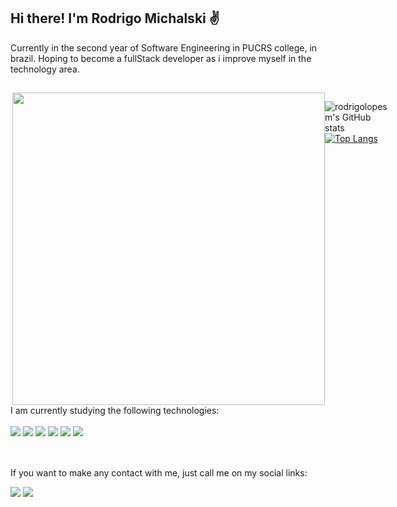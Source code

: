 ## Hi there! I'm Rodrigo Michalski ✌️

Currently in the second year of Software Engineering in PUCRS college, in brazil. Hoping to become a fullStack developer as i improve myself in the technology area.

##

<div style= "display: flex"><br>
<img align="right" height="500em" src="https://raw.githubusercontent.com/gist/rodrigolopesm/1824df8dd2a81826c2aab5a8b9c09178/raw/86a6e36ad24906c2787e43eab94f2250f1fddea3/finalimg.svg">
  <p><p\>
  
![rodrigolopesm's GitHub stats](https://github-readme-stats.vercel.app/api?username=rodrigolopesm&show_icons=true&theme=dracula)
[![Top Langs](https://github-readme-stats.vercel.app/api/top-langs/?username=rodrigolopesm)](https://github.com/rodrigolopesm/github-readme-stats)

</div>
    I am currently studying the following technologies:
  <div style="display: inline_block"><br>
  
  <img src="https://img.shields.io/badge/TypeScript-007ACC?style=for-the-badge&logo=typescript&logoColor=white">
  <img src="https://img.shields.io/badge/Java-ED8B00?style=for-the-badge&logo=openjdk&logoColor=white">
  <img src="https://img.shields.io/badge/JavaScript-323330?style=for-the-badge&logo=javascript&logoColor=F7DF1E">
  <img src="https://img.shields.io/badge/HTML5-E34F26?style=for-the-badge&logo=html5&logoColor=white">
  <img src="https://img.shields.io/badge/CSS3-1572B6?style=for-the-badge&logo=css3&logoColor=white">
  <img src="https://img.shields.io/badge/React-20232A?style=for-the-badge&logo=react&logoColor=61DAFB">
</div>
  
</div><br>
   
  ##
  
 If you want to make any contact with me, just call me on my social links:
    
 <a href = "mailto:rodrigolopesmichalski@gmail.com"><img src="https://img.shields.io/badge/-Gmail-%23333?style=for-the-badge&logo=gmail&logoColor=white" target="_blank"></a>
  <a href="https://www.linkedin.com/in/rodrigo-lopes-michalski-37715323b/" target="_blank"><img src="https://img.shields.io/badge/-LinkedIn-%230077B5?style=for-the-badge&logo=linkedin&logoColor=white" target="_blank"></a> 
    
    
